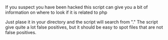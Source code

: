If you suspect you have been hacked this script can  give you a bit of information on where to look if it is related to php

Just plase it in your directory and the script will search from "." 
The script give quite a lot false positives, but it should be easy to spot files that are not false positives.
